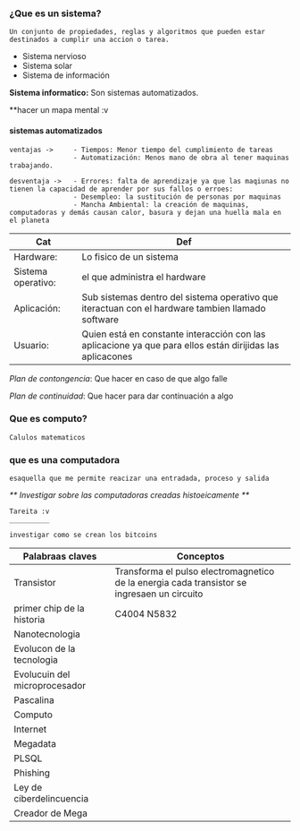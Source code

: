 ### ¿Que es un sistema?

    Un conjunto de propiedades, reglas y algoritmos que pueden estar destinados a cumplir una accion o tarea.

- Sistema nervioso
- Sistema solar
- Sistema de información

**Sistema informatico:** Son sistemas automatizados.

\*\*hacer un mapa mental :v

#### sistemas automatizados

    ventajas ->		- Tiempos: Menor tiempo del cumplimiento de tareas
            		- Automatización: Menos mano de obra al tener maquinas trabajando.

    desventaja -> 	- Errores: falta de aprendizaje ya que las maqiunas no tienen la capacidad de aprender por sus fallos o erroes:
              		- Desempleo: la sustitución de personas por maquinas
            		- Mancha Ambiental: la creación de maquinas, computadoras y demás causan calor, basura y dejan una huella mala en el planeta

| Cat                | Def                                                                                                       |
| ------------------ | --------------------------------------------------------------------------------------------------------- |
| Hardware:          | Lo fisico de un sistema                                                                                   |
| Sistema operativo: | el que administra el hardware                                                                             |
| Aplicación:        | Sub sistemas dentro del sistema operativo que iteractuan con el hardware tambien llamado software         |
| Usuario:           | Quien está en constante interacción con las aplicacione ya que para ellos están dirijidas las aplicacones |

_Plan de contongencia_: Que hacer en caso de que algo falle

_Plan de continuidad_: Que hacer para dar continuación a algo

### Que es computo?

    Calulos matematicos

### que es una computadora

    esaquella que me permite reacizar una entradada, proceso y salida

_** *Investigar sobre las computadoras creadas histoeicamente* **_

    Tareita :v
    __________

    investigar como se crean los bitcoins

| Palabraas claves              | Conceptos                                                                                   |
| ----------------------------- | ------------------------------------------------------------------------------------------- |
| Transistor                    | Transforma el pulso electromagnetico de la energia cada transistor se ingresaen un circuito |
| primer chip de la historia    | C4004 N5832                                                                                 |
| Nanotecnologia                |
| Evolucon de la tecnologia     |
| Evolucuin del microprocesador |
| Pascalina                     |
| Computo                       |
| Internet                      |
| Megadata                      |
| PLSQL                         |
| Phishing                      |
| Ley de ciberdelincuencia      |
| Creador de Mega               |
